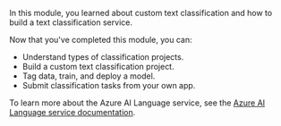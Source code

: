 In this module, you learned about custom text classification and how to build a text classification service.

Now that you've completed this module, you can:

- Understand types of classification projects.
- Build a custom text classification project.
- Tag data, train, and deploy a model.
- Submit classification tasks from your own app.

To learn more about the Azure AI Language service, see the [Azure AI Language service documentation](/azure/ai-services/language-service/overview).

